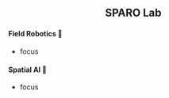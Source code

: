 <h2 align="center"> <p> SPARO Lab </p></h2>

#### Field Robotics 🤖
- focus

#### Spatial AI 🧠
- focus
